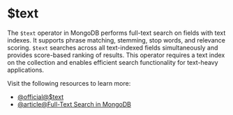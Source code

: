 # $text

The `$text` operator in MongoDB performs full-text search on fields with text indexes. It supports phrase matching, stemming, stop words, and relevance scoring. `$text` searches across all text-indexed fields simultaneously and provides score-based ranking of results. This operator requires a text index on the collection and enables efficient search functionality for text-heavy applications.

Visit the following resources to learn more:

- [@official@\$text](https://www.mongodb.com/docs/manual/reference/operator/query/text/)
- [@article@Full-Text Search in MongoDB](https://devforid.medium.com/full-text-search-in-mongodb-655169b59fce)